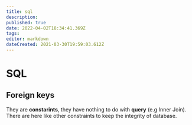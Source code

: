```yaml
---
title: sql
description: 
published: true
date: 2022-04-02T18:34:41.369Z
tags: 
editor: markdown
dateCreated: 2021-03-30T19:59:03.612Z
---
```


# SQL

## Foreign keys

They are **constarints**, they have nothing to do with **query** (e.g Inner Join). There are here like other constraints to keep the integrity of database.
